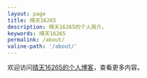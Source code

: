 ```yaml
---
layout: page
title: 晴天16265
description: 晴天16265的个人简介。
keywords: 晴天16265
permalink: /about/
valine-path: '/about/'
---
```


欢迎访问[晴天16265的个人博客](https://blog.qingtian16265.com/)，查看更多内容。